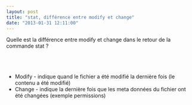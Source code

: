 ```yaml
---
layout: post
title: "stat, différence entre modify et change"
date: "2013-01-31 12:11:00"
---
```

Quelle est la différence entre modify et change dans le retour de la commande stat ?<br /><br /><script src="http://pastebin.com/embed_js.php?i=g5JQLfgr"></script><br /><br /><ul><li>Modify - indique quand le fichier a été modifié la dernière fois (le contenu a été modifié)<br /><li>Change - indique la dernière fois que les meta données du fichier ont été changées (exemple permissions)<br /></ul>
